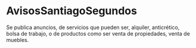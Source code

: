 # AvisosSantiagoSegundos
Se publica anuncios, de servicios que pueden ser, alquiler, anticrético, bolsa de trabajo, o de productos como ser venta de propiedades, venta de muebles.
